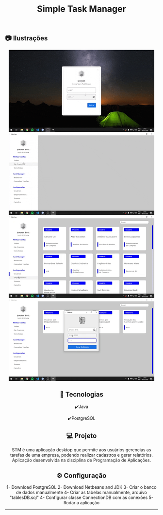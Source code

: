 
<h1 align="center">
   Simple Task Manager
</h1>

<br>

## :camera: Ilustrações

<div align="center">

![gif1](info/gif1.gif)
![gif2](info/gif2.gif)
![gif3](info/gif3.gif)
![gif4](info/gif4.gif)

<div>

## :rocket: Tecnologias

✔️Java

✔️PostgreSQL

## 💻 Projeto

STM é uma aplicação desktop que permite aos usuários gerencias as tarefas de uma empresa, podendo realizar cadastros e gerar relatórios. Aplicação desenvolvida na disciplina de Programação de Aplicações.

## ⚙ Configuração

1- Download PostgreSQL
2- Download Netbeans and JDK 
3- Criar o banco de dados manualmente
4- Criar as tabelas manualmente, arquivo "tablesDB.sql"
4- Configurar classe ConnectionDB com as conexões
5- Rodar a aplicação

---


